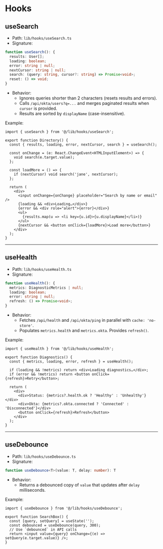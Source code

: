 # Hooks

## useSearch
- Path: `lib/hooks/useSearch.ts`
- Signature:
```ts
function useSearch(): {
  results: User[];
  loading: boolean;
  error: string | null;
  nextCursor: string | null;
  search: (query: string, cursor?: string) => Promise<void>;
  reset: () => void;
}
```
- Behavior:
  - Ignores queries shorter than 2 characters (resets results and errors).
  - Calls `/api/okta/users?q=...` and merges paginated results when `cursor` is provided.
  - Results are sorted by `displayName` (case-insensitive).

Example:
```tsx
import { useSearch } from '@/lib/hooks/useSearch';

export function Directory() {
  const { results, loading, error, nextCursor, search } = useSearch();

  const onChange = (e: React.ChangeEvent<HTMLInputElement>) => {
    void search(e.target.value);
  };

  const loadMore = () => {
    if (nextCursor) void search('jane', nextCursor);
  };

  return (
    <div>
      <input onChange={onChange} placeholder="Search by name or email" />
      {loading && <div>Loading…</div>}
      {error && <div role="alert">{error}</div>}
      <ul>
        {results.map(u => <li key={u.id}>{u.displayName}</li>)}
      </ul>
      {nextCursor && <button onClick={loadMore}>Load more</button>}
    </div>
  );
}
```

---

## useHealth
- Path: `lib/hooks/useHealth.ts`
- Signature:
```ts
function useHealth(): {
  metrics: DiagnosticMetrics | null;
  loading: boolean;
  error: string | null;
  refresh: () => Promise<void>;
}
```
- Behavior:
  - Fetches `/api/health` and `/api/okta/ping` in parallel with `cache: 'no-store'`.
  - Populates `metrics.health` and `metrics.okta`. Provides `refresh()`.

Example:
```tsx
import { useHealth } from '@/lib/hooks/useHealth';

export function Diagnostics() {
  const { metrics, loading, error, refresh } = useHealth();

  if (loading && !metrics) return <div>Loading diagnostics…</div>;
  if (error && !metrics) return <button onClick={refresh}>Retry</button>;

  return (
    <div>
      <div>Status: {metrics?.health.ok ? 'Healthy' : 'Unhealthy'}</div>
      <div>Okta: {metrics?.okta.connected ? 'Connected' : 'Disconnected'}</div>
      <button onClick={refresh}>Refresh</button>
    </div>
  );
}
```

---

## useDebounce
- Path: `lib/hooks/useDebounce.ts`
- Signature:
```ts
function useDebounce<T>(value: T, delay: number): T
```
- Behavior:
  - Returns a debounced copy of `value` that updates after `delay` milliseconds.

Example:
```tsx
import { useDebounce } from '@/lib/hooks/useDebounce';

export function SearchBox() {
  const [query, setQuery] = useState('');
  const debounced = useDebounce(query, 300);
  // Use `debounced` in API calls
  return <input value={query} onChange={(e) => setQuery(e.target.value)} />;
}
```

